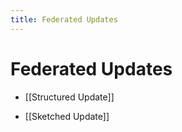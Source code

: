 ```yaml
---
title: Federated Updates
---
```


# Federated Updates
- [[Structured Update]] 

- [[Sketched Update]]


























































